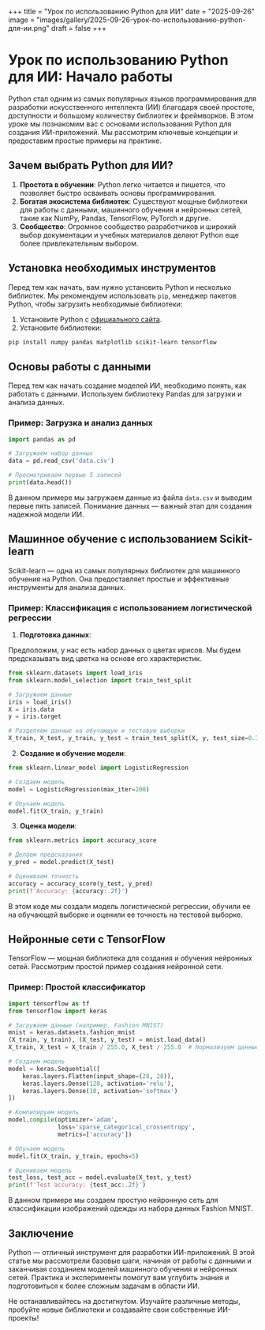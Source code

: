 +++
title = "Урок по использованию Python для ИИ"
date = "2025-09-26"
image = "images/gallery/2025-09-26-урок-по-использованию-python-для-ии.png"
draft = false
+++

# Урок по использованию Python для ИИ: Начало работы

Python стал одним из самых популярных языков программирования для разработки искусственного интеллекта (ИИ) благодаря своей простоте, доступности и большому количеству библиотек и фреймворков. В этом уроке мы познакомим вас с основами использования Python для создания ИИ-приложений. Мы рассмотрим ключевые концепции и предоставим простые примеры на практике.

## Зачем выбрать Python для ИИ?

1. **Простота в обучении**: Python легко читается и пишется, что позволяет быстро осваивать основы программирования.
2. **Богатая экосистема библиотек**: Существуют мощные библиотеки для работы с данными, машинного обучения и нейронных сетей, такие как NumPy, Pandas, TensorFlow, PyTorch и другие.
3. **Сообщество**: Огромное сообщество разработчиков и широкий выбор документации и учебных материалов делают Python еще более привлекательным выбором.

## Установка необходимых инструментов

Перед тем как начать, вам нужно установить Python и несколько библиотек. Мы рекомендуем использовать `pip`, менеджер пакетов Python, чтобы загрузить необходимые библиотеки:

1. Установите Python с [официального сайта](https://www.python.org/downloads/).
2. Установите библиотеки:

```bash
pip install numpy pandas matplotlib scikit-learn tensorflow
```

## Основы работы с данными

Перед тем как начать создание моделей ИИ, необходимо понять, как работать с данными. Используем библиотеку Pandas для загрузки и анализа данных.

### Пример: Загрузка и анализ данных

```python
import pandas as pd

# Загружаем набор данных
data = pd.read_csv('data.csv')

# Просматриваем первые 5 записей
print(data.head())
```

В данном примере мы загружаем данные из файла `data.csv` и выводим первые пять записей. Понимание данных — важный этап для создания надежной модели ИИ.

## Машинное обучение с использованием Scikit-learn

Scikit-learn — одна из самых популярных библиотек для машинного обучения на Python. Она предоставляет простые и эффективные инструменты для анализа данных.

### Пример: Классификация с использованием логистической регрессии

1. **Подготовка данных**:

Предположим, у нас есть набор данных о цветах ирисов. Мы будем предсказывать вид цветка на основе его характеристик.

```python
from sklearn.datasets import load_iris
from sklearn.model_selection import train_test_split

# Загружаем данные
iris = load_iris()
X = iris.data
y = iris.target

# Разделяем данные на обучающую и тестовую выборки
X_train, X_test, y_train, y_test = train_test_split(X, y, test_size=0.3, random_state=42)
```

2. **Создание и обучение модели**:

```python
from sklearn.linear_model import LogisticRegression

# Создаем модель
model = LogisticRegression(max_iter=200)

# Обучаем модель
model.fit(X_train, y_train)
```

3. **Оценка модели**:

```python
from sklearn.metrics import accuracy_score

# Делаем предсказания
y_pred = model.predict(X_test)

# Оцениваем точность
accuracy = accuracy_score(y_test, y_pred)
print(f'Accuracy: {accuracy:.2f}')
```

В этом коде мы создали модель логистической регрессии, обучили ее на обучающей выборке и оценили ее точность на тестовой выборке.

## Нейронные сети с TensorFlow

TensorFlow — мощная библиотека для создания и обучения нейронных сетей. Рассмотрим простой пример создания нейронной сети.

### Пример: Простой классификатор

```python
import tensorflow as tf
from tensorflow import keras

# Загружаем данные (например, Fashion MNIST)
mnist = keras.datasets.fashion_mnist
(X_train, y_train), (X_test, y_test) = mnist.load_data()
X_train, X_test = X_train / 255.0, X_test / 255.0  # Нормализуем данные

# Создаем модель
model = keras.Sequential([
    keras.layers.Flatten(input_shape=(28, 28)),
    keras.layers.Dense(128, activation='relu'),
    keras.layers.Dense(10, activation='softmax')
])

# Компилируем модель
model.compile(optimizer='adam', 
              loss='sparse_categorical_crossentropy', 
              metrics=['accuracy'])

# Обучаем модель
model.fit(X_train, y_train, epochs=5)

# Оцениваем модель
test_loss, test_acc = model.evaluate(X_test, y_test)
print(f'Test accuracy: {test_acc:.2f}')
```

В данном примере мы создаем простую нейронную сеть для классификации изображений одежды из набора данных Fashion MNIST.

## Заключение

Python — отличный инструмент для разработки ИИ-приложений. В этой статье мы рассмотрели базовые шаги, начиная от работы с данными и заканчивая созданием моделей машинного обучения и нейронных сетей. Практика и эксперименты помогут вам углубить знания и подготовиться к более сложным задачам в области ИИ.

Не останавливайтесь на достигнутом. Изучайте различные методы, пробуйте новые библиотеки и создавайте свои собственные ИИ-проекты!